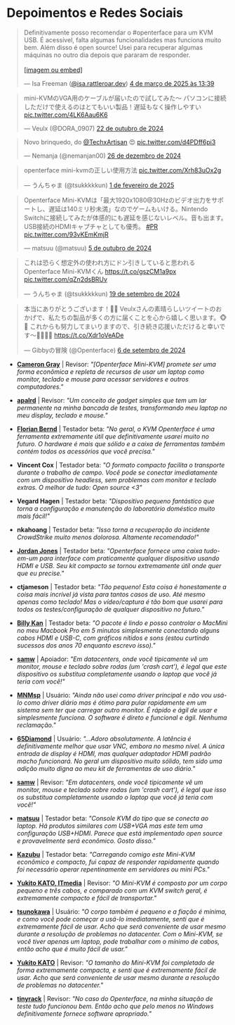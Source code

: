 # Depoimentos e Redes Sociais

<script async src="https://platform.twitter.com/widgets.js" charset="utf-8"></script>
<script async src="https://embed.bsky.app/static/embed.js" charset="utf-8"></script>

<link rel="stylesheet" href="../../../../assets/stylesheets/social-posts.css">
<script src="../../../../assets/javascripts/social-posts.js"></script>

<div class="social-posts-container" id="socialPostsContainer">
    <div class="social-post-item loading" data-lazy="true">
        <blockquote class="bluesky-embed" data-bluesky-uri="at://did:plc:hqzak33sft3uec37owhqhy6a/app.bsky.feed.post/3ljjqt4ak222z" data-bluesky-cid="bafyreicr2shamdzukdzybigmuaclqvvm7hbsiaxznkufsu56tzvu42l2dm" data-bluesky-embed-color-mode="system"><p lang="en">Definitivamente posso recomendar o #openterface para um KVM USB. É acessível, falta algumas funcionalidades mas funciona muito bem. Além disso é open source! Usei para recuperar algumas máquinas no outro dia depois que pararam de responder.<br><br><a href="https://bsky.app/profile/did:plc:hqzak33sft3uec37owhqhy6a/post/3ljjqt4ak222z?ref_src=embed">[imagem ou embed]</a></p>&mdash; Isa Freeman (<a href="https://bsky.app/profile/did:plc:hqzak33sft3uec37owhqhy6a?ref_src=embed">@isa.rattleroar.dev</a>) <a href="https://bsky.app/profile/did:plc:hqzak33sft3uec37owhqhy6a/post/3ljjqt4ak222z?ref_src=embed">4 de março de 2025 às 13:39</a>
        </blockquote>
    </div>
    <div class="social-post-item loading" data-lazy="true">
        <blockquote class="twitter-tweet"><p lang="ja" dir="ltr">mini-KVMのVGA用のケーブルが届いたので試してみた〜 パソコンに接続しただけで使えるのはとてもいい製品！遅延もなく操作しやすい <a href="https://t.co/4LK6Aau6K6">pic.twitter.com/4LK6Aau6K6</a></p>&mdash; Veulx (@DORA_0907) <a href="https://twitter.com/DORA_0907/status/1848736698647351337?ref_src=twsrc%5Etfw">22 de outubro de 2024</a>
        </blockquote>
    </div>
    <div class="social-post-item loading" data-lazy="true">
        <blockquote class="twitter-tweet">
            <p lang="en" dir="ltr">Novo brinquedo, do <a href="https://twitter.com/TechxArtisan?ref_src=twsrc%5Etfw">@TechxArtisan</a> 😍 <a href="https://t.co/d4PDff6pi3">pic.twitter.com/d4PDff6pi3</a></p>&mdash; Nemanja (@nemanjan00) <a href="https://twitter.com/nemanjan00/status/1872243307839103175?ref_src=twsrc%5Etfw">26 de dezembro de 2024</a>
        </blockquote>
    </div>
    <div class="social-post-item loading" data-lazy="true">
        <blockquote class="twitter-tweet">
            <p lang="ja" dir="ltr">openterface mini-kvmの正しい使用方法 <a href="https://t.co/Xrh83uOx2g">pic.twitter.com/Xrh83uOx2g</a></p>&mdash; うんちゃま (@tsukkkkkun) <a href="https://twitter.com/tsukkkkkun/status/1885503399095132621?ref_src=twsrc%5Etfw">1 de fevereiro de 2025</a>
        </blockquote>
    </div>
    <div class="social-post-item loading" data-lazy="true">
        <blockquote class="twitter-tweet">
            <p lang="ja" dir="ltr">Openterface Mini-KVMは「最大1920x1080@30Hzのビデオ出力をサポートし、遅延は140ミリ秒未満」なのでゲームもいける。Nintendo Switchに接続してみたが体感的にも遅延を感じないレベル。音も出ます。USB接続のHDMIキャプチャとしても優秀。 <a href="https://twitter.com/hashtag/PR?src=hash&amp;ref_src=twsrc%5Etfw">#PR</a> <a href="https://t.co/93vKEmKmjR">pic.twitter.com/93vKEmKmjR</a></p>
            &mdash; matsuu (@matsuu) <a href="https://twitter.com/matsuu/status/1842440088229478435?ref_src=twsrc%5Etfw">5 de outubro de 2024</a>
        </blockquote>
    </div>
    <div class="social-post-item loading" data-lazy="true">
        <blockquote class="twitter-tweet">
            <p lang="ja" dir="ltr">これは恐らく想定外の使われ方にドン引きしていると思われるOpenterface Mini-KVMくん <a href="https://t.co/gszCM1a9px">https://t.co/gszCM1a9px</a> <a href="https://t.co/qZn2dsBRUv">pic.twitter.com/qZn2dsBRUv</a></p>
            &mdash; うんちゃま (@tsukkkkkun) <a href="https://twitter.com/tsukkkkkun/status/1836702683845341553?ref_src=twsrc%5Etfw">19 de setembro de 2024</a>
        </blockquote>
    </div>
    <div class="social-post-item loading" data-lazy="true">
        <blockquote class="twitter-tweet"><p lang="ja" dir="ltr">本当にありがとうございます！🙏✨ Veulxさんの素晴らしいツイートのおかげで、私たちの製品が多くの方に届くことを心から嬉しく思います。🐵💖 これからも努力してまいりますので、引き続き応援いただけると幸いです〜🧑‍🔧🦾🫡 <a href="https://t.co/Xdr1oVeADe">https://t.co/Xdr1oVeADe</a></p>
            &mdash; Gibbyの冒険 (@Openterface) <a href="https://twitter.com/Openterface/status/1832027435254346206?ref_src=twsrc%5Etfw">6 de setembro de 2024</a>
        </blockquote>
    </div>
</div>


- **[Cameron Gray](https://www.youtube.com/watch?v=xAEQpWyfY-c)** | Revisor: *"[Openterface Mini-KVM] promete ser uma forma econômica e repleta de recursos de usar um laptop como monitor, teclado e mouse para acessar servidores e outros computadores."*

- **[apalrd](https://www.youtube.com/watch?v=ZZ5P6MnBcHw)** | Revisor: *"Um conceito de gadget simples que tem um lar permanente na minha bancada de testes, transformando meu laptop no meu display, teclado e mouse."*

- **[Florian Bernd](https://blog.flobernd.de/2024/06/openterface-beta-test/)** | Testador beta: *"No geral, o KVM Openterface é uma ferramenta extremamente útil que definitivamente usarei muito no futuro. O hardware é mais que sólido e a caixa de ferramentas também contém todos os acessórios que você precisa."*

- **Vincent Cox** | Testador beta: *"O formato compacto facilita o transporte durante o trabalho de campo. Você pode se conectar imediatamente com um dispositivo headless, sem problemas com monitor e teclado extras. O melhor de tudo: Open source <3"*

- **Vegard Hagen** | Testador beta: *"Dispositivo pequeno fantástico que torna a configuração e manutenção do laboratório doméstico muito mais fácil!"*

- **nkahoang** | Testador beta: *"Isso torna a recuperação do incidente CrowdStrike muito menos dolorosa. Altamente recomendado!"*

- **[Jordan Jones](https://github.com/kashalls)** | Testador beta: *"Openterface fornece uma caixa tudo-em-um para interface com praticamente qualquer dispositivo usando HDMI e USB. Seu kit compacto se tornou extremamente útil onde quer que eu precise."*

- **ctjameson** | Testador beta: *"Tão pequeno! Esta coisa é honestamente a coisa mais incrível já vista para tantos casos de uso. Até mesmo apenas como teclado! Mas o vídeo/captura é tão bom que usarei para todos os testes/configuração de qualquer dispositivo no futuro."*

- **[Billy Kan](https://www.linkedin.com/posts/billykan_so-happy-to-get-my-old-headless-macmini-back-activity-7251885312509902848-EHpb)** | Testador beta: *"O pacote é lindo e posso controlar o MacMini no meu Macbook Pro em 5 minutos simplesmente conectando alguns cabos HDMI e USB-C, com gráficos nítidos e sons (estou curtindo sucessos dos anos 70 enquanto escrevo isso)."* 

- **[samw](https://tinytoolk.it/tools/openterface-kvm/)** | Apoiador: _"Em datacenters, onde você tipicamente vê um monitor, mouse e teclado sobre rodas (um 'crash cart'), é legal que este dispositivo os substitua completamente usando o laptop que você já teria com você!"_

- **[MNMsp](https://www.reddit.com/r/msp/comments/1j2dlde/comment/mfrt6gk/?utm_source=share&utm_medium=web3x&utm_name=web3xcss&utm_term=1&utm_content=share_button)** | Usuário: *"Ainda não usei como driver principal e não vou usá-lo como driver diário mas é ótimo para pular rapidamente em um sistema sem ter que carregar outro monitor. É rápido e ágil de usar e simplesmente funciona. O software é direto e funcional e ágil. Nenhuma reclamação."*

- **[65Diamond](https://www.reddit.com/r/msp/comments/1j2dlde/comment/mju6uru/?utm_source=share&utm_medium=web3x&utm_name=web3xcss&utm_term=1&utm_content=share_button)** | Usuário: *"...Adoro absolutamente. A latência é definitivamente melhor que usar VNC, embora no mesmo nível. A única entrada de display é HDMI, mas qualquer adaptador HDMI padrão macho funcionará. No geral um dispositivo muito sólido, tem sido uma adição muito digna ao meu kit de ferramentas de uso diário."*

- **[samw](https://tinytoolk.it/tools/openterface-kvm/)** | Revisor: *"Em datacenters, onde você tipicamente vê um monitor, mouse e teclado sobre rodas (um 'crash cart'), é legal que isso os substitua completamente usando o laptop que você já teria com você!"*

- **[matsuu](https://x.com/matsuu/status/1789322019315892318)** | Testador beta: *"Console KVM do tipo que se conecta ao laptop. Há produtos similares com USB+VGA mas este tem uma configuração USB+HDMI. Parece que está implementado open source e provavelmente será econômico. Gosto disso."*

- **[Kazubu](https://x.com/_kazubu/status/1828454779875701044)** | Testador beta: *"Carregando comigo este Mini-KVM econômico e compacto, fui capaz de responder rapidamente quando foi necessário operar repentinamente em servidores ou mini PCs."*

- **[Yukito KATO, ITmedia](https://www.itmedia.co.jp/pcuser/articles/2503/13/news174.html)** | Revisor: _"O Mini-KVM é composto por um corpo pequeno e três cabos, e comparado com um KVM switch geral, é extremamente compacto e fácil de transportar."_

- **[tsunokawa](https://tsunokawa.hatenablog.com/entry/2025/02/26/060000)** | Usuário: *"O corpo também é pequeno e a fiação é mínima, e como você pode começar a usá-lo imediatamente, senti que é extremamente fácil de usar. Acho que será conveniente de usar mesmo durante a resolução de problemas no datacenter. Com o Mini-KVM, se você tiver apenas um laptop, pode trabalhar com o mínimo de cabos, então acho que é muito fácil de usar."* 

- **[Yukito KATO](https://www.itmedia.co.jp/pcuser/articles/2503/13/news174.html)** | Revisor: *"O tamanho do Mini-KVM foi completado de forma extremamente compacta, e senti que é extremamente fácil de usar. Acho que será conveniente de usar mesmo durante a resolução de problemas no datacenter."*

- **[tinyrack](https://tinyrack.net/openterface-mini-kvm/)** | Revisor: *"No caso do Openterface, na minha situação de teste tudo funcionou bem. Então acho que pelo menos no Windows definitivamente fornece software apropriado."*
